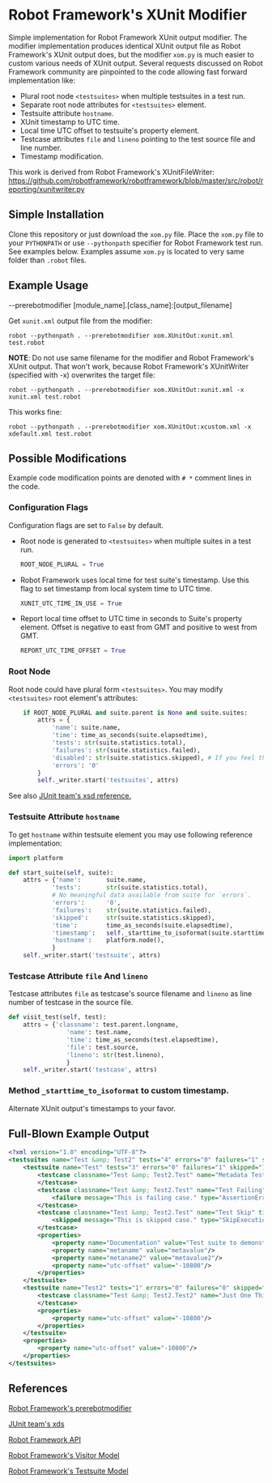 # Robot Framework's XUnit Modifier
Simple implementation for Robot Framework XUnit output modifier. The modifier implementation produces identical XUnit output file as Robot Framework's XUnit output does, but the modifier `xom.py` is much easier to custom various needs of XUnit output. Several requests discussed on Robot Framework community are pinpointed to the code allowing fast forward implementation like:

- Plural root node `<testsuites>` when multiple testsuites in a test run.
- Separate root node attributes for `<testsuites>` element.
- Testsuite attribute `hostname`.
- XUnit timestamp to UTC time.
- Local time UTC offset to testsuite's property element.
- Testcase attributes `file` and `lineno` pointing to the test source file and line number.
- Timestamp modification.

This work is derived from Robot Framework's XUnitFileWriter:
https://github.com/robotframework/robotframework/blob/master/src/robot/reporting/xunitwriter.py

## Simple Installation
Clone this repository or just download the `xom.py` file.
Place the `xom.py` file to your `PYTHONPATH` or use `--pythonpath` specifier for Robot Framework test run. See examples below. Examples assume `xom.py` is located to very same folder than `.robot` files.

## Example Usage

--prerebotmodifier [module_name].[class_name]:[output_filename]

Get `xunit.xml` output file from the modifier:
```shell session
robot --pythonpath . --prerebotmodifier xom.XUnitOut:xunit.xml test.robot
```

**NOTE**: Do not use same filename for the modifier and Robot Framework's XUnit output. That won't work, because Robot Framework's XUnitWriter (specified with -x) overwrites the target file:
```shell session
robot --pythonpath . --prerebotmodifier xom.XUnitOut:xunit.xml -x xunit.xml test.robot
```
This works fine:
```shell session
robot --pythonpath . --prerebotmodifier xom.XUnitOut:xcustom.xml -x xdefault.xml test.robot
```

## Possible Modifications
Example code modification points are denoted with `# *` comment lines in the code.

### Configuration Flags
Configuration flags are set to `False` by default.

- Root node is generated to `<testsuites>` when multiple suites in a test run.
    ```python
    ROOT_NODE_PLURAL = True
    ```
- Robot Framework uses local time for test suite's timestamp. Use this flag to set timestamp from local system time to UTC time.
    ```python
    XUNIT_UTC_TIME_IN_USE = True
    ```
- Report local time offset to UTC time in seconds to Suite's property element. Offset is negative to east from GMT and positive to west from GMT.
    ```python
    REPORT_UTC_TIME_OFFSET = True
    ```

### Root Node
Root node could have plural form `<testsuites>`. You may modify `<testsuites>` root element's attributes:
```python
    if ROOT_NODE_PLURAL and suite.parent is None and suite.suites:
        attrs = {
            'name': suite.name,
            'time': time_as_seconds(suite.elapsedtime),
            'tests': str(suite.statistics.total),
            'failures': str(suite.statistics.failed),
            'disabled': str(suite.statistics.skipped), # If you feel that skipped tests maps to disabled.
            'errors': '0'
        }
        self._writer.start('testsuites', attrs)
```
See also [JUnit team's xsd reference.](https://github.com/junit-team/junit5/blob/main/platform-tests/src/test/resources/jenkins-junit.xsd)

### Testsuite Attribute `hostname`
To get `hostname` within testsuite element you may use following reference implementation:
```python
import platform

def start_suite(self, suite):
    attrs = {'name':       suite.name,
            'tests':       str(suite.statistics.total),
            # No meaningful data available from suite for `errors`.
            'errors':      '0',
            'failures':    str(suite.statistics.failed),
            'skipped':     str(suite.statistics.skipped),
            'time':        time_as_seconds(suite.elapsedtime),
            'timestamp':   self._starttime_to_isoformat(suite.starttime),
            'hostname':    platform.node(),
            }
    self._writer.start('testsuite', attrs)
```

### Testcase Attribute `file` And `lineno`
Testcase attributes `file` as testcase's source filename and `lineno` as line number of testcase in the source file.
```python
def visit_test(self, test):
    attrs = {'classname': test.parent.longname,
                'name': test.name,
                'time': time_as_seconds(test.elapsedtime),
                'file': test.source,
                'lineno': str(test.lineno),
                }
    self._writer.start('testcase', attrs)
```

### Method `_starttime_to_isoformat` to custom timestamp.
Alternate XUnit output's timestamps to your favor.

## Full-Blown Example Output
```xml
<?xml version="1.0" encoding="UTF-8"?>
<testsuites name="Test &amp; Test2" tests="4" errors="0" failures="1" skipped="1" time="0.037" timestamp="2022-06-09T17:57:05000" hostname="osstest-desktop-1">
    <testsuite name="Test" tests="3" errors="0" failures="1" skipped="1" time="0.013" timestamp="2022-06-09T17:57:05000" hostname="osstest-desktop-1">
        <testcase classname="Test &amp; Test2.Test" name="Metadata Test" time="0.003" file="/home/osstest/demo/test.robot" lineno="2">
        </testcase>
        <testcase classname="Test &amp; Test2.Test" name="Test Failing" time="0.004" file="/home/osstest/demo/test.robot" lineno="8">
            <failure message="This is failing case." type="AssertionError"/>
        </testcase>
        <testcase classname="Test &amp; Test2.Test" name="Test Skip" time="0.002" file="/home/osstest/demo/test.robot" lineno="12">
            <skipped message="This is skipped case." type="SkipExecution"/>
        </testcase>
        <properties>
            <property name="Documentation" value="Test suite to demonstrate XUnit modification features."/>
            <property name="metaname" value="metavalue"/>
            <property name="metaname2" value="metavalue2"/>
            <property name="utc-offset" value="-10800"/>
        </properties>
    </testsuite>
    <testsuite name="Test2" tests="1" errors="0" failures="0" skipped="0" time="0.004" timestamp="2022-06-09T17:57:05000" hostname="osstest-desktop-1">
        <testcase classname="Test &amp; Test2.Test2" name="Just One Thing To Test" time="0.002" file="/home/osstest/demo/test2.robot" lineno="2">
        </testcase>
        <properties>
            <property name="utc-offset" value="-10800"/>
        </properties>
    </testsuite>
    <properties>
        <property name="utc-offset" value="-10800"/>
    </properties>
</testsuites>
```

## References
[Robot Framework's prerebotmodifier](https://robotframework.org/robotframework/latest/RobotFrameworkUserGuide.html#toc-entry-498)

[JUnit team's xds](https://github.com/junit-team/junit5/blob/main/platform-tests/src/test/resources/jenkins-junit.xsd)

[Robot Framework API](https://robot-framework.readthedocs.io/en/stable/index.html)

[Robot Framework's Visitor Model](https://robot-framework.readthedocs.io/en/stable/autodoc/robot.model.html?highlight=SuiteVisitor#module-robot.model.visitor)

[Robot Framework's Testsuite Model](https://robot-framework.readthedocs.io/en/stable/autodoc/robot.model.html#module-robot.model.testsuite)
